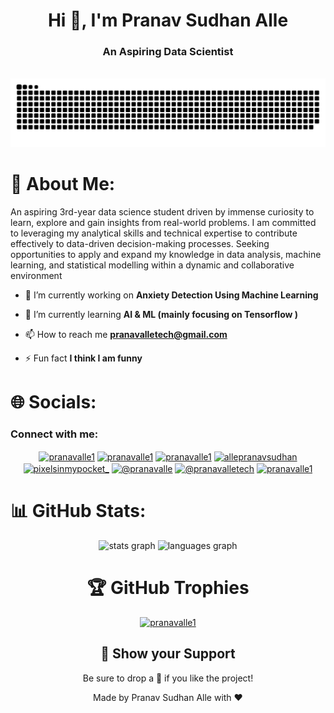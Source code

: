 <h1 align="center">Hi 👋, I'm Pranav Sudhan Alle</h1>
<h3 align="center">An Aspiring Data Scientist</h3>
<div align="center">
<br clear="both">
  
<picture>
  <source 
    media="(prefers-color-scheme: dark)"
    srcset="https://raw.githubusercontent.com/platane/snk/output/github-contribution-grid-snake-dark.svg"
  />
  <source
    media="(prefers-color-scheme: light)"
    srcset="https://raw.githubusercontent.com/platane/snk/output/github-contribution-grid-snake.svg"
  />
  <img
    alt="github contribution grid snake animation"
    src="https://raw.githubusercontent.com/platane/snk/output/github-contribution-grid-snake.svg"
  />
</picture>
</div>

# 💫 About Me:
An aspiring 3rd-year data science student driven by immense curiosity to learn, explore and gain insights from real-world problems. I am committed to leveraging my
analytical skills and technical expertise to contribute effectively to data-driven decision-making processes. Seeking opportunities to apply and expand my
knowledge in data analysis, machine learning, and statistical modelling within a dynamic and collaborative environment
- 🔭 I’m currently working on **Anxiety Detection Using Machine Learning**

- 🌱 I’m currently learning **AI & ML (mainly focusing on Tensorflow )**

- 📫 How to reach me **pranavalletech@gmail.com**

- ⚡ Fun fact **I think I am funny**


# 🌐 Socials:
<h3 align="left">Connect with me:</h3>
<p align="center">
<a href="https://dev.to/pranavalle1" target="blank"><img align="center" src="https://raw.githubusercontent.com/rahuldkjain/github-profile-readme-generator/master/src/images/icons/Social/devto.svg" alt="pranavalle1" height="30" width="40" /></a>
<a href="https://twitter.com/pranavalle1" target="blank"><img align="center" src="https://raw.githubusercontent.com/rahuldkjain/github-profile-readme-generator/master/src/images/icons/Social/twitter.svg" alt="pranavalle1" height="30" width="40" /></a>
<a href="https://linkedin.com/in/pranavalle1" target="blank"><img align="center" src="https://raw.githubusercontent.com/rahuldkjain/github-profile-readme-generator/master/src/images/icons/Social/linked-in-alt.svg" alt="pranavalle1" height="30" width="40" /></a>
<a href="https://kaggle.com/allepranavsudhan" target="blank"><img align="center" src="https://raw.githubusercontent.com/rahuldkjain/github-profile-readme-generator/master/src/images/icons/Social/kaggle.svg" alt="allepranavsudhan" height="30" width="40" /></a>
<a href="https://instagram.com/pixelsinmypocket_" target="blank"><img align="center" src="https://raw.githubusercontent.com/rahuldkjain/github-profile-readme-generator/master/src/images/icons/Social/instagram.svg" alt="pixelsinmypocket_" height="30" width="40" /></a>
<a href="https://medium.com/@pranavalle" target="blank"><img align="center" src="https://raw.githubusercontent.com/rahuldkjain/github-profile-readme-generator/master/src/images/icons/Social/medium.svg" alt="@pranavalle" height="30" width="40" /></a>
<a href="https://www.hackerrank.com/@pranavalletech" target="blank"><img align="center" src="https://raw.githubusercontent.com/rahuldkjain/github-profile-readme-generator/master/src/images/icons/Social/hackerrank.svg" alt="@pranavalletech" height="30" width="40" /></a>
<a href="https://www.leetcode.com/pranavalle1" target="blank"><img align="center" src="https://raw.githubusercontent.com/rahuldkjain/github-profile-readme-generator/master/src/images/icons/Social/leet-code.svg" alt="pranavalle1" height="30" width="40" /></a>
</p>

# 📊 GitHub Stats:

<div align="center">
   <img src="https://github-readme-stats.vercel.app/api?username=pranavalle1&hide_title=false&hide_rank=false&show_icons=true&include_all_commits=true&count_private=true&disable_animations=false&theme=tokyonight&locale=en&hide_border=false&order=1" height="150" alt="stats graph"  />
  <img src="https://github-readme-stats.vercel.app/api/top-langs?username=pranavalle1&locale=en&hide_title=false&layout=compact&card_width=320&langs_count=5&theme=tokyonight&hide_border=false&order=2" height="150" alt="languages graph"  />

# 🏆 GitHub Trophies

<p align="center"> 
  <a href="https://github.com/ryo-ma/github-profile-trophy"><img src="https://github-profile-trophy.vercel.app/?username=pranavalle1&theme=tokyonight&no-frame=true&no-bg=true&margin-w=4&row=1" alt="pranavalle1" /></a> 
</p>

## 🌈 Show your Support 

Be sure to drop a 🌟 if you like the project!

<div align="center">Made by Pranav Sudhan Alle with ❤ </div>
<!-- Made by Pranav Sudhan Alle with ❤ and  -->





